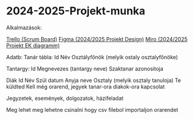 # 2024-2025-Projekt-munka

Alkalmazások:

[Trello (Scrum Board)](https://trello.com/b/tAIApkoZ/scrum-board) [Figma (2024/2025 Projekt Design)](https://www.figma.com/design/iXJbXJHyXxaZxrOFWi23jL/Untitled?t=aQdRlAzcCnlie6Qn-0) [Miro (2024/2025 Projekt EK diagramm)](https://miro.com/welcomeonboard/azUyNVVMMU5jQVdVaEtuZlJBRUFmdDVDMUJBcmNycWNsbVp4bm9tNXJaZkRUb05hQm9qYmF6YmtQMmMzWVREa3wzNDU4NzY0NTg1MzMxODU4MTkxfDI=?share_link_id=805881295520)




Adatb:
Tanár tábla:
Id
Név
Osztályfőnök (melyik ostaly osztalyfőnöke)

Tantargy:
Id
Megnevezes (tantargy neve)
Szaktanar azonositoja

Diák
Id
Név
Szül datum
Anyja neve
Osztaly (melyik osztaly tanuloja)
Te küldted
Kell még orarend, jegyek tanar-ora diakok-ora kapcsolat

Jegyzetek, események, dolgozatok, házifeladat

Meg lehet meg lehetne csinalni hogy csv filebol importaljon orarendet
